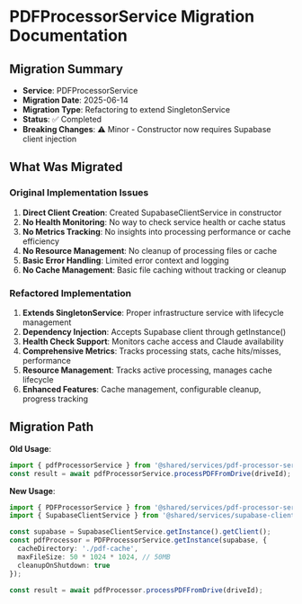 # PDFProcessorService Migration Documentation

## Migration Summary
- **Service**: PDFProcessorService
- **Migration Date**: 2025-06-14
- **Migration Type**: Refactoring to extend SingletonService
- **Status**: ✅ Completed
- **Breaking Changes**: ⚠️ Minor - Constructor now requires Supabase client injection

## What Was Migrated

### Original Implementation Issues
1. **Direct Client Creation**: Created SupabaseClientService in constructor
2. **No Health Monitoring**: No way to check service health or cache status
3. **No Metrics Tracking**: No insights into processing performance or cache efficiency
4. **No Resource Management**: No cleanup of processing files or cache
5. **Basic Error Handling**: Limited error context and logging
6. **No Cache Management**: Basic file caching without tracking or cleanup

### Refactored Implementation  
1. **Extends SingletonService**: Proper infrastructure service with lifecycle management
2. **Dependency Injection**: Accepts Supabase client through getInstance()
3. **Health Check Support**: Monitors cache access and Claude availability
4. **Comprehensive Metrics**: Tracks processing stats, cache hits/misses, performance
5. **Resource Management**: Tracks active processing, manages cache lifecycle
6. **Enhanced Features**: Cache management, configurable cleanup, progress tracking

## Migration Path

**Old Usage**:
```typescript
import { pdfProcessorService } from '@shared/services/pdf-processor-service';
const result = await pdfProcessorService.processPDFFromDrive(driveId);
```

**New Usage**:
```typescript
import { PDFProcessorService } from '@shared/services/pdf-processor-service-refactored';
import { SupabaseClientService } from '@shared/services/supabase-client';

const supabase = SupabaseClientService.getInstance().getClient();
const pdfProcessor = PDFProcessorService.getInstance(supabase, {
  cacheDirectory: './pdf-cache',
  maxFileSize: 50 * 1024 * 1024, // 50MB
  cleanupOnShutdown: true
});

const result = await pdfProcessor.processPDFFromDrive(driveId);
```